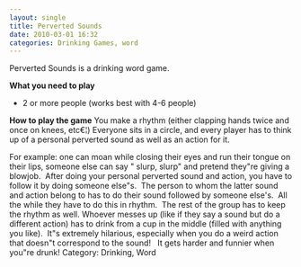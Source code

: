 ```yaml
---
layout: single
title: Perverted Sounds
date: 2010-03-01 16:32
categories: Drinking Games, word
---
```

Perverted Sounds is a drinking word game.

<strong>What you need to play</strong>
<ul>
	<li>2 or more people (works best with 4-6 people)</li>
</ul>
<strong>How to play the game</strong>
You make a rhythm (either clapping hands twice and once on knees, etc€¦) Everyone sits in a circle, and every player has to think up of a personal perverted sound as well as an action for it.

For example: one can moan while closing their eyes and run their tongue on their lips, someone else can say "
slurp, slurp" and pretend they&quot;re giving a blowjob.  After doing your personal perverted sound and action, you have to follow it by doing someone else&quot;s.  The person to whom the latter sound and action belong to has to do their sound followed by someone else's.  All the while they have to do this in rhythm.  The rest of the group has to keep the rhythm as well.
Whoever messes up (like if they say a sound but do a different action) has to drink from a cup in the middle (filled with anything you like).  It&quot;s extremely hilarious, especially when you do a weird action that doesn&quot;t correspond to the sound!   It gets harder and funnier when you&quot;re drunk!
Category: Drinking, Word
